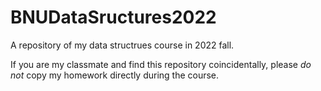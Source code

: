 # BNUDataSructures2022
A repository of my data structrues course in 2022 fall.

If you are my classmate and find this repository coincidentally, please *do not* copy my homework directly during the course.
